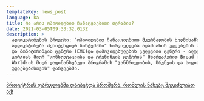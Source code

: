 ```yaml
---
templateKey: news_post
language: ka
title: რა არის ოპიოიდებით ჩანაცვლებითი თერაპია?
date: 2021-03-05T09:33:32.013Z
description: >
  ადვოკატირების პროექტი: "ოპიოიდებით ჩანაცვლებითი მკურნალობის ხელმისაწვდომობის
  ადვოკატირება პენიტენციურ სისტემაში" ხორციელდება ადამიანის უფლებების სწავლებისა
  და მონიტორინგის ცენტრი (EMC)და დამოკიდებულების კვლევითი ცენტრი - ალტერნატივა
  ჯორჯიას მიერ "კონსულტაციისა და ტრენინგის ცენტრის" მხარდაჭერით Bread for the
  World-ის მიერ დაფინანსებული პროგრამის "ჯანმრთელობის, ზრუნვის და სოციალური
  უფლებებისთვის" ფარგლებში.
---
```

[პროექტრის ფარგლებში დაიბეჭდა ბროშურა, რომლის ნახვაც შეგიძლიათ აქ!](https://altgeorgia.ge/media/uploads/broshura-opioidebi.pdf)
